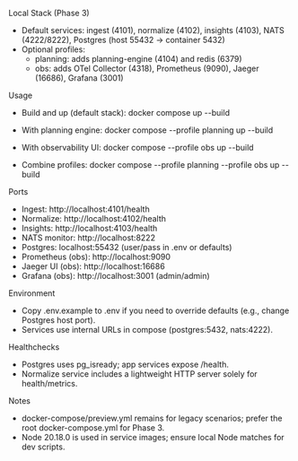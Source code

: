 Local Stack (Phase 3)

- Default services: ingest (4101), normalize (4102), insights (4103), NATS (4222/8222), Postgres (host 55432 → container 5432)
- Optional profiles:
  - planning: adds planning-engine (4104) and redis (6379)
  - obs: adds OTel Collector (4318), Prometheus (9090), Jaeger (16686), Grafana (3001)

Usage

- Build and up (default stack):
  docker compose up --build

- With planning engine:
  docker compose --profile planning up --build

- With observability UI:
  docker compose --profile obs up --build

- Combine profiles:
  docker compose --profile planning --profile obs up --build

Ports

- Ingest: http://localhost:4101/health
- Normalize: http://localhost:4102/health
- Insights: http://localhost:4103/health
- NATS monitor: http://localhost:8222
- Postgres: localhost:55432 (user/pass in .env or defaults)
- Prometheus (obs): http://localhost:9090
- Jaeger UI (obs): http://localhost:16686
- Grafana (obs): http://localhost:3001 (admin/admin)

Environment

- Copy .env.example to .env if you need to override defaults (e.g., change Postgres host port).
- Services use internal URLs in compose (postgres:5432, nats:4222).

Healthchecks

- Postgres uses pg_isready; app services expose /health.
- Normalize service includes a lightweight HTTP server solely for health/metrics.

Notes

- docker-compose/preview.yml remains for legacy scenarios; prefer the root docker-compose.yml for Phase 3.
- Node 20.18.0 is used in service images; ensure local Node matches for dev scripts.